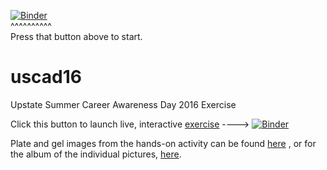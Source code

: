 [![Binder](http://mybinder.org/badge.svg)](http://mybinder.org/repo/fomightez/uscad16/notebooks/Decoding%20translation%20in%20the%20cloud%20and%20at%20NCBI.ipynb)  
^^^^^^^^^^  
Press that button above to start.

# uscad16
Upstate Summer Career Awareness Day 2016 Exercise


Click this button to launch live, interactive [exercise](http://mybinder.org/repo/fomightez/uscad16/notebooks/Decoding%20translation%20in%20the%20cloud%20and%20at%20NCBI.ipynb) ----> [![Binder](http://mybinder.org/badge.svg)](http://mybinder.org/repo/fomightez/uscad16/notebooks/Decoding%20translation%20in%20the%20cloud%20and%20at%20NCBI.ipynb) 


Plate and gel images from the hands-on activity can be found [here](http://bit.ly/upstatevisit16) , or for the album of the individual pictures, [here](http://bit.ly/upstatevisit16_album).
